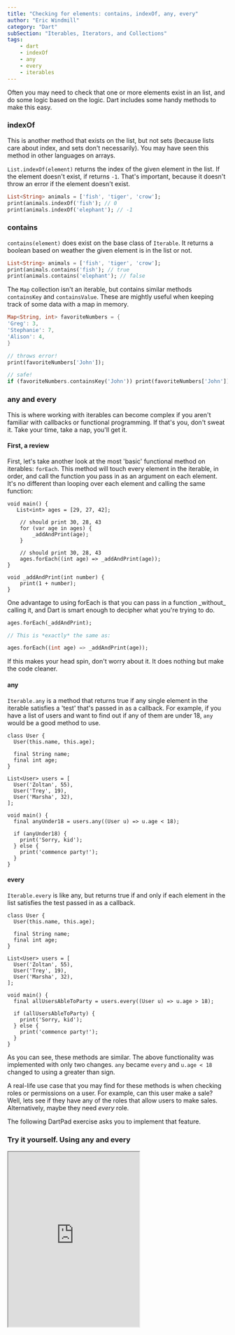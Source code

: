 ```yaml
---
title: "Checking for elements: contains, indexOf, any, every"
author: "Eric Windmill"
category: "Dart"
subSection: "Iterables, Iterators, and Collections"
tags:
    - dart
    - indexOf
    - any
    - every
    - iterables
---
```


Often you may need to check that one or more elements exist in an list, and do some logic based on the logic. Dart includes some handy methods to make this easy. 

### indexOf

This is another method that exists on the list, but not sets (because lists care about index, and sets don't necessarily). You may have seen this method in other languages on arrays.

`List.indexOf(element)` returns the index of the given element in the list. If the element doesn't exist, if returns `-1`. That's important, because it doesn't throw an error if the element doesn't exist.

```dart 
List<String> animals = ['fish', 'tiger', 'crow'];
print(animals.indexOf('fish'); // 0
print(animals.indexOf('elephant'); // -1
```

### contains

`contains(element)` does exist on the base class of `Iterable`. It returns a boolean based on weather the given element is in the list or not.

```dart
List<String> animals = ['fish', 'tiger', 'crow'];
print(animals.contains('fish'); // true
print(animals.contains('elephant'); // false
``` 

The `Map` collection isn't an iterable, but contains similar methods `containsKey` and `containsValue`. These are mightly useful when keeping track of some data with a map in memory. 

```dart
Map<String, int> favoriteNumbers = {
'Greg': 3,
'Stephanie': 7,
'Alison': 4,
}

// throws error!
print(favoriteNumbers['John']);

// safe!
if (favoriteNumbers.containsKey('John')) print(favoriteNumbers['John']);
```

### any and every


<div class="aside">
This is where working with iterables can become complex if you aren't familiar with callbacks or functional programming. If that's you, don't sweat it. Take your time, take a nap, you'll get it.
</div>

#### First, a review

First, let's take another look at the most 'basic' functional method on iterables: `forEach`. This method will touch every element in the iterable, in order, and call the function you pass in as an argument on each element. It's no different than looping over each element and calling the same function:

```run-dartpad:theme-light:run-false:split-60
void main() {
   List<int> ages = [29, 27, 42];
    
    // should print 30, 28, 43
    for (var age in ages) {
        _addAndPrint(age);
    }

    // should print 30, 28, 43
    ages.forEach((int age) => _addAndPrint(age));
}

void _addAndPrint(int number) {
    print(1 + number);
}
``` 


<div class="aside">
One advantage to using forEach is that you can pass in a function _without_ calling it, and Dart is smart enough to decipher what you're trying to do. 

```dart 
ages.forEach(_addAndPrint);

// This is *exactly* the same as:

ages.forEach((int age) => _addAndPrint(age)); 
```

If this makes your head spin, don't worry about it. It does nothing but make the code cleaner. 
</div>

#### any

`Iterable.any` is a method that returns true if any single element in the iterable satisfies a 'test' that's passed in as a callback. For example, if you have a list of users and want to find out if any of them are under 18, `any` would be a good method to use.

```run-dartpad:theme-light:run-false:split-60
class User {
  User(this.name, this.age);

  final String name;
  final int age;
}

List<User> users = [
  User('Zoltan', 55),
  User('Trey', 19),
  User('Marsha', 32),
];

void main() {
  final anyUnder18 = users.any((User u) => u.age < 18);

  if (anyUnder18) {
    print('Sorry, kid');
  } else {
    print('commence party!');
  }
}
```

#### every

`Iterable.every` is like any, but returns true if and only if each element in the list satisfies the test passed in as a callback.

```run-dartpad:theme-light:run-false:split-60
class User {
  User(this.name, this.age);

  final String name;
  final int age;
}

List<User> users = [
  User('Zoltan', 55),
  User('Trey', 19),
  User('Marsha', 32),
];

void main() {
  final allUsersAbleToParty = users.every((User u) => u.age > 18);

  if (allUsersAbleToParty) {
    print('Sorry, kid');
  } else {
    print('commence party!');
  }
}
```

As you can see, these methods are similar. The above functionality was implemented with only two changes. `any` became `every` and `u.age < 18` changed to using a greater than sign.

A real-life use case that you may find for these methods is when checking roles or permissions on a user. For example, can this user make a sale? Well, lets see if they have any of the roles that allow users to make sales. Alternatively, maybe they need _every_ role. 

The following DartPad exercise asks you to implement that feature.

### Try it yourself. Using any and every

<iframe style="height:400px;" src="https://dartpad.dev/embed-inline.html?id=be19f84e60b97b8dc38633070b7863f1&split=60&theme=dark"></iframe>
